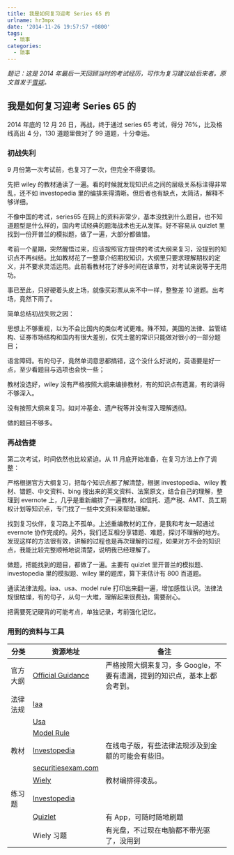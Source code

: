 ```yaml
---
title: 我是如何复习迎考 Series 65 的
urlname: hr3mpx
date: '2014-11-26 19:57:57 +0800'
tags:
  - 琐事
categories:
  - 琐事
---
```


_题记：这是 2014 年最后一天回顾当时的考试经历，可作为复习建议给后来者。原文首发于[雪球](https://xueqiu.com/1880228584/34685622)。_

## 我是如何复习迎考 Series 65 的

2014 年底的 12 月 26 日，再战，终于通过 series 65 考试，得分 76%，比及格线高出 4 分，130 道题里做对了 99 道题，十分幸运。

### 初战失利

9 月份第一次考试前，也复习了一次，但完全不得要领。

先把 wiley 的教材通读了一遍。看的时候就发现知识点之间的层级关系标注得非常乱，还不如 investopedia 里的编排来得清晰。但后者也有缺点，太简洁，解释不够详细。

不像中国的考试，series65 在网上的资料非常少，基本没找到什么题目，也不知道题型是什么样的，国内考试经典的题海战术也无从发挥。好不容易从 quizlet 里找到一份开普兰的模拟题，做了一遍，大部分都做错。

考前一个星期，突然醒悟过来，应该按照官方提供的考试大纲来复习，没提到的知识点不再纠结。比如教材花了一整章介绍期权知识，大纲里只要求理解期权的定义，并不要求灵活运用。此前看教材花了好多时间在该章节，对考试来说等于无用功。

事已至此，只好硬着头皮上场，就像买彩票从来不中一样，整整差 10 道题。出考场，竟然下雨了。

简单总结初战失败之因：

思想上不够重视，以为不会比国内的类似考试更难。殊不知，美国的法律、监管结构、证券市场结构和国内有很大差别，仅凭土鳖的常识只能做对很小的一部分题目；

语言障碍。有的句子，竟然单词意思都搞错，这个没什么好说的，英语要是好一点，至少看题目与选项也会快一些；

教材没选好，wiley 没有严格按照大纲来编排教材，有的知识点有遗漏，有的讲得不够深入。

没有按照大纲来复习。如对冲基金、遗产税等并没有深入理解透彻。

做的题目不够多。

### 再战告捷

第二次考试，时间依然也比较紧迫。从 11 月底开始准备，在复习方法上作了调整：

严格根据官方大纲复习，把每个知识点都了解清楚，根据 investopedia、wiley 教材、错题、中文资料、bing 搜出来的英文资料、法案原文，结合自己的理解，整理到 evernote 上，几乎是重新编排了一遍教材。如信托、遗产税、AMT、员工期权计划等知识点，专门找了一些中文资料来帮助理解。

找到复习伙伴，复习路上不孤单。上述重编教材的工作，是我和考友一起通过 evernote 协作完成的。另外，我们还互相分享错题、难题，探讨不理解的地方。发现这样的方法很有效，讲解的过程也是再次理解的过程，如果对方不会的知识点，我能比较完整顺畅地说清楚，说明我已经理解了。

做题，把能找到的题目，都做了一遍。主要有 quizlet 里开普兰的模拟题、investopedia 里的模拟题、wiley 里的题库，算下来估计有 800 百道题。

通读法律法规。iaa、usa、model rule 打印出来翻一遍，增加感性认识。法律法规很枯燥，有的句子，从句一大堆，理解起来很费劲，需要耐心。

把需要死记硬背的可能考点，单独记录，考前强化记忆。

### 用到的资料与工具

| 分类     | 资源地址                                                                                                  | 备注                                                                      |
| -------- | --------------------------------------------------------------------------------------------------------- | ------------------------------------------------------------------------- |
| 官方大纲 | [Official Guidance](http://www.nasaa.org/wp-content/uploads/2011/08/Series-65-Exam-Specification.pdf)     | 严格按照大纲来复习，多 Google，不要有遗漏，提到的知识点，基本上都会考到。 |
| 法律法规 | [Iaa](https://www.sec.gov/about/laws/iaa40.pdf)                                                           |                                                                           |
|          | [Usa](http://www.nasaa.org/wp-content/uploads/2011/08/UniformSecuritesAct1956withcomments.pdf)            |                                                                           |
|          | [Model Rule](http://www.nasaa.org/wp-content/uploads/2011/07/IA-Model-Rule-Definition-Under-2002-Act.pdf) |                                                                           |
| 教材     | [Investopedia](http://www.investopedia.com/exam-guide/series-65/)                                         | 在线电子版，有些法律法规涉及到金额的可能会有些旧。                        |
|          | [securitiesexam.com](http://www.securitiesexam.com/products/series65.html)                                |                                                                           |
|          | [Wiely](http://as.wiley.com/WileyCDA/WileyTitle/productCd-1119379741.html)                                | 教材编排得凌乱。                                                          |
| 练习题   | [Investopedia](http://www.investopedia.com/quizzer/series65/)                                             |                                                                           |
|          | [Quizlet](http://quizlet.com/subject/series-65/)                                                          | 有 App，可随时随地刷题                                                    |
|          | Wiely 习题                                                                                                | 有光盘，不过现在电脑都不带光驱了，没用到                                  |
